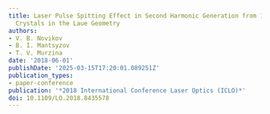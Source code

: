 ```yaml
---
title: Laser Pulse Spitting Effect in Second Harmonic Generation from 1D Photonic
  Crystals in the Laue Geometry
authors:
- V. B. Novikov
- B. I. Mantsyzov
- T. V. Murzina
date: '2018-06-01'
publishDate: '2025-03-15T17:20:01.089251Z'
publication_types:
- paper-conference
publication: '*2018 International Conference Laser Optics (ICLO)*'
doi: 10.1109/LO.2018.8435578
---
```

